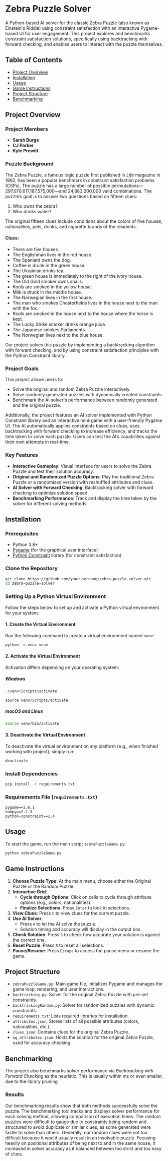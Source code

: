 # Zebra Puzzle Solver

A Python-based AI solver for the classic Zebra Puzzle (also known as Einstein's Riddle) using constraint satisfaction with an interactive Pygame-based UI for user engagement. This project explores and benchmarks constraint satisfaction solutions, specifically using backtracking with forward checking, and enables users to interact with the puzzle themselves.

## Table of Contents

- [Project Overview](#project-overview)
- [Installation](#installation)
- [Usage](#usage)
- [Game Instructions](#game-instructions)
- [Project Structure](#project-structure)
- [Benchmarking](#benchmarking)

## Project Overview

### Project Members
- **Sarah Burge**
- **CJ Parker**
- **Kyle Prewitt**

### Puzzle Background

The Zebra Puzzle, a famous logic puzzle first published in *Life* magazine in 1962, has been a popular benchmark in constraint satisfaction problems (CSPs). The puzzle has a large number of possible permutations—297,070,617,187,575,000—and 24,883,200,000 valid combinations. The puzzle’s goal is to answer two questions based on fifteen clues:

1. Who owns the zebra?
2. Who drinks water?

The original fifteen clues include conditions about the colors of five houses, nationalities, pets, drinks, and cigarette brands of the residents. 
#### Clues:
- There are five houses.
- The Englishman lives in the red house.
- The Spaniard owns the dog.
- Coffee is drunk in the green house.
- The Ukrainian drinks tea.
- The green house is immediately to the right of the ivory house.
- The Old Gold smoker owns snails.
- Kools are smoked in the yellow house.
- Milk is drunk in the middle house.
- The Norwegian lives in the first house.
- The man who smokes Chesterfields lives in the house next to the man with the fox.
- Kools are smoked in the house next to the house where the horse is kept.
- The Lucky Strike smoker drinks orange juice.
- The Japanese smokes Parliaments.
- The Norwegian lives next to the blue house.

Our project solves this puzzle by implementing a backtracking algorithm with forward checking, and by using constraint satisfaction principles with the Python Constraint library.

### Project Goals

This project allows users to:
- Solve the original and random Zebra Puzzle interactively.
- Solve randomly generated puzzles with dynamically created constraints.
- Benchmark the AI solver's performance between randomly generated and the original puzzle.

Additionally, the project features an AI solver implemented with Python Constraint library and an interactive mini-game with a user-friendly Pygame UI. The AI automatically applies constraints based on clues, uses backtracking with forward checking to increase efficiency, and tracks the time taken to solve each puzzle. Users can test the AI’s capabilities against their own attempts in real-time.

### Key Features

- **Interactive Gameplay**: Visual interface for users to solve the Zebra Puzzle and test their solution accuracy.
- **Original and Randomized Puzzle Options**: Play the traditional Zebra Puzzle or a randomized version with reshuffled attributes and clues.
- **AI Solver with Forward Checking**: Backtracking solver with forward checking to optimize solution speed.
- **Benchmarking Performance**: Track and display the time taken by the solver for different solving methods.

## Installation

### Prerequisites

- Python 3.8+
- [Pygame](https://www.pygame.org/news) (for the graphical user interface)
- [Python Constraint](https://pypi.org/project/python-constraint/) library (for constraint satisfaction)

### Clone the Repository

```bash
git clone https://github.com/yourusername/zebra-puzzle-solver.git
cd zebra-puzzle-solver
```


### Setting Up a Python Virtual Environment

Follow the steps below to set up and activate a Python virtual environment for your system:

#### 1. Create the Virtual Environment
Run the following command to create a virtual environment named `venv`:

```bash
python -m venv venv
```

#### 2. Activate the Virtual Environment
Activation differs depending on your operating system:

##### **Windows**
```bash
.\venv\Scripts\activate
```
```git bash
source venv/Scripts/activate
```
##### **macOS and Linux**
```bash
source venv/bin/activate
```

#### 3. Deactivate the Virtual Environment
To deactivate the virtual environment on any platform (e.g., when finished working with project), simply run:

```bash
deactivate
```

### Install Dependencies

```bash
pip install -r requirements.txt
```

### Requirements File (`requirements.txt`)

```
pygame==2.6.1
numpy==2.1.3
python-constraint==1.4
```

## Usage

To start the game, run the main script `zebraPuzzleGame.py`:

```bash
python zebraPuzzleGame.py
```

## Game Instructions

1. **Choose Puzzle Type**: At the main menu, choose either the Original Puzzle or the Random Puzzle.
2. **Interactive Grid**:
   - **Cycle through Options**: Click on cells to cycle through attribute options (e.g., colors, nationalities).
   - **Finalize Selections**: Press `Enter` to lock in selections.
3. **View Clues**: Press `C` to view clues for the current puzzle.
4. **Use AI Solver**:
   - Press `A` to let the AI solve the puzzle.
   - Solution timing and accuracy will display in the output box.
5. **Check Solution**: Press `S` to check how accurate your solution is against the correct one.
6. **Reset Puzzle**: Press `R` to reset all selections.
7. **Pause/Resume**: Press `Escape` to access the pause menu or resume the game.

## Project Structure

- `zebraPuzzleGame.py`: Main game file, initializes Pygame and manages the game loop, rendering, and user interactions.
- `backtracking.py`: Solver for the original Zebra Puzzle with pre-set constraints.
- `backtrackingRandom.py`: Solver for randomized puzzles with dynamic constraints.
- `requirements.txt`: Lists required libraries for installation.
- `attributes.json`: Stores lists of all possible attributes (colors, nationalities, etc.).
- `clues.json`: Contains clues for the original Zebra Puzzle.
- `og_attributes.json`: Holds the solution for the original Zebra Puzzle, used for accuracy checking.

## Benchmarking

The project also benchmarks solver performance via *Backtracking with Forward Checking* as the heuristic. This is usually within ms or even smaller, due to the library pruning

### Results

Our benchmarking results show that both methods successfully solve the puzzle. The benchmarking tool tracks and displays solver performance for each solving method, allowing comparison of execution times. The random puzzles were difficult to gauge due to constraints being random and structured to avoid duplicate or similar clues, as some generated were faster to solve than others. Generally, our random clues were not too difficult because it would usually result in an insolvable puzzle. Focusing heavily on positional attributes of being next to and in the same house, it increased in solver accuracy as it balanced between too strict and too easy of clues. 







